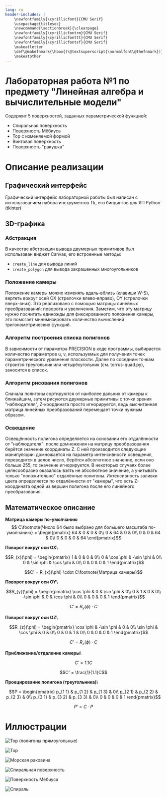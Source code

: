 ```yaml
---
lang: ru 
header-includes: |
    \newfontfamily{\cyrillicfont}{CMU Serif} 
    \usepackage{titlesec}
    \newcommand{\sectionbreak}{\clearpage}
    \newfontfamily{\cyrillicfontrm}{CMU Serif}
    \newfontfamily{\cyrillicfonttt}{CMU Serif}
    \newfontfamily{\cyrillicfontsf}{CMU Serif}
    \makeatletter
    \def\@makefnmark{\hbox{(\@textsuperscript{\normalfont\@thefnmark})}}
    \makeatother
---
```


# Лабораторная работа №1 по предмету "Линейная алгебра и вычислительные модели"

Содержит 5 поверхностей, заданных параметрической функцией:

* Спиральная поверхность
* Поверхность Мёбиуса
* Тор с изменяемой формой
* Винтовая поверхность
* Поверхность "ракушка"

# Описание реализации

## Графический интерфейс

Графический интерфейс лабораторной работы был написан с использованием набора инструментов Tk, его биндингов для ЯП Python (tkinter)

## 3D-графика

### Абстракция

В качестве абстракции вывода двумерных примитивов был использован виджет Canvas, его встроенные методы:

* `create_line` для вывода линий
* `create_polygon` для вывода закрашенных многоугольников 

### Положение камеры

Положение камеры можно изменять вдаль-вблизь (клавиши W-S), вертеть вокруг осей OX (стрелочки влево-вправо), OY (стрелочки вверх-вниз). Это реализовано с помощью матрицы линейных преобразований: поворота и увеличения. Заметим, что эту матрицу нужно посчитать единожды для фиксированного положения камеры, это помогает минимизировать количество вычислений тригонометрических функций.

### Алгоритм построения списка полигонов

В зависимости от параметра PRECISION в коде программы, выбирается количество параметров u, v, используемых для получения точек параметрического уравнения плоскости. Далее по соседним точкам строится треугольник или четырёхугольник (см. torrus-quad.py), заносится в список.

### Алгоритм рисования полигонов

Сначала полигоны сортируются от наиболее дальних от камеры к ближайшим, затем рисуются двумерные примитивы с точки зрения "наблюдателя", Z-координата просто игнорируется, ведь высчитанная матрица линейных преобразований перемещает точки нужным образом.

### Освещение

Освещённость полигона определяется на основании его отдалённости от "наблюдателя": после домножения на матрицу преобразования берётся значение координаты Z. С ней производится следующие манипуляции: домножается на параметр интенсивности освещения, переводится в целое число, берётся абсолютное значение, если оно больше 255, то значение игнорируется. В некоторых случаях более целесообразно оказалось взять не абсолютное значение, а учитывать только "положительно" отдалённые полигоны.
Интенсивность заливки цвета определяется по отдалённости от "камеры", что есть Z-координата одной из вершин полигона после его линейного преобразования.

## Математическое описание

**Матрица камеры по-умолчанию**\
$$ C\footnote{Число 64 было выбрано для большего масштаба по-умолчанию} = \begin{pmatrix}
64 & 0 & 0 & 0\\
0 & 64 & 0 & 0\\
0 & 0 & 64 & 0\\
0 & 0 & 0 & 64
\end{pmatrix}$$

**Поворот вокруг оси OX**\
```math
R_{x}(\phi) = \begin{pmatrix}
1 & 0 & 0 & 0\\
0 & \cos \phi & -\sin \phi & 0\\
0 & \sin \phi & \cos \phi & 0\\
0 & 0 & 0 & 1
\end{pmatrix}
```
```math
C' = R_{x}(\phi) \cdot C\footnote{Матрица камеры}
```

**Поворот вокруг оси OY**\
```math
R_{y}(\phi) = \begin{pmatrix}
\cos \phi & 0 & \sin \phi & 0\\
0 & 1 & 0 & 0\\
-\sin \phi & 0 & \cos \phi & 0\\
0 & 0 & 0 & 1
\end{pmatrix}
```
```math
C' = R_{y}(\phi) \cdot C
```

**Поворот вокруг оси OZ**\
```math
R_{z}(\phi) = \begin{pmatrix}
\cos \phi & -\sin \phi & 0 & 0\\
\sin \phi & \cos \phi & 0 & 0\\
0 & 0 & 1 & 0\\
0 & 0 & 0 & 1
\end{pmatrix}
```
```math
C' = R_{z}(\phi) \cdot C
```

**Приближение/отдаление камеры**\
```math
C' = 1.1C
```
```math
C' = \frac{1}{1.1}C
```

**Проецирование полигона (треугольника)**\
```math
P = \begin{pmatrix}
p_{1 1} & p_{1 2} & p_{1 3} & 0\\
p_{2 1} & p_{2 2} & p_{2 3} & 0\\
p_{3 1} & p_{3 2} & p_{3 3} & 0\\
0 & 0 & 0 & 1
\end{pmatrix}
```
```math
P' = C \cdot P
```

# Иллюстрации

![Тор (полигоны прямоугольные)](./screenshots/torrus-quad.png)

![Тор](./screenshots/torrus.png)

![Морская раковина](./screenshots/seashell.png)

![Спиральная поверхность](./screenshots/screw.png)

![Поверхность Мёбиуса](./screenshots/moebius.png)

![Спираль](./screenshots/spiral.png)
